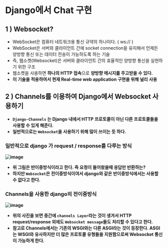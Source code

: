 # Django에서 Chat 구현

## 1 ) Websocket?
- WebSocket은 컴퓨터 네트워크용 통신 규약의 하나이다. ( ws:// )
- WebSocket은 서버와 클라이언트 간에 socket connection을 유지해서 언제든 양방향 통신 또는 데이터 전송이 가능하도록 하는 기술
- 즉, 웹소켓(Websocket)은 서버와 클라이언트 간의 효율적인 양방향 통신을 실현하기 위한 구조
- 웹소켓을 사용하면 <strong>하나의 HTTP 접속</strong>으로 <strong>양방향 메시지</storng>를 주고받을 수 있다.
- 이 기술을 적용하여서 현재 Real-time web application 구현을 위해 널리 사용

## 2 ) Channels를 이용하여 Django에서 Websocket 사용하기
- `Django-Channels` 는 Django 내에서 HTTP 프로토콜이 아닌 다른 프로토콜들을 사용할 수 있게 해준다. 
- 일반적으로는 `Websocket`을 사용하기 위해 많이 쓰이는 듯 하다.

### 일반적으로 django 가 request / response를 다루는 방식
![image](https://darkblank.github.io/assets/statics/monaegi/channel1.png)

- 위 그림은 반이중방식이라고 한다. 즉 요청이 들어왔을때 응답만 반환하는?
- 하지만 `Websocket`은 전이중방식이여서 django와 같은 반이중방식에서는 사용할 수 없다고 한다. 

### Channels을 사용한 django의 전이중방식
![image](https://darkblank.github.io/assets/statics/monaegi/channel2.png)

- 위의 사진을 보면 중간에 `channels Layer`라는 것이 생겨서 HTTP request/response 외에도 `Websocket message`들도 처리할 수 있다고 한다.
- 참고로 Channels에서는 기존의 WSGI와는 다른 ASGI라는 것이 등장한다. ASGI는 WSGI와 유사하지만 더 많은 프로토콜 유형들을 지원함으로써 Websocket 통신이 가능하게 한다.

